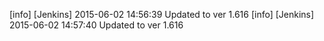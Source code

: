 [info] [Jenkins] 2015-06-02 14:56:39 Updated to ver 1.616
[info] [Jenkins] 2015-06-02 14:57:40 Updated to ver 1.616
